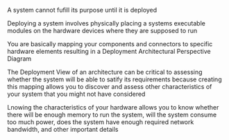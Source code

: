 A system cannot fufill its purpose until it is deployed

Deploying a system involves physically placing a systems executable modules on the hardware devices where they are supposed to run

You are basically mapping your components and connectors to specific hardware elements resulting in a Deployment Architectural Perspective Diagram

The Deployment View of an architecture can be critical to assessing whether the system will be able to satify its requirements because creating this mapping allows you to discover and assess other characteristics of your system that you might not have considered

Lnowing the characteristics of your hardware allows you to know whether there will be enough memory to run the system, will the system consume too much power,  does the system have enough required network bandwidth, and other important details